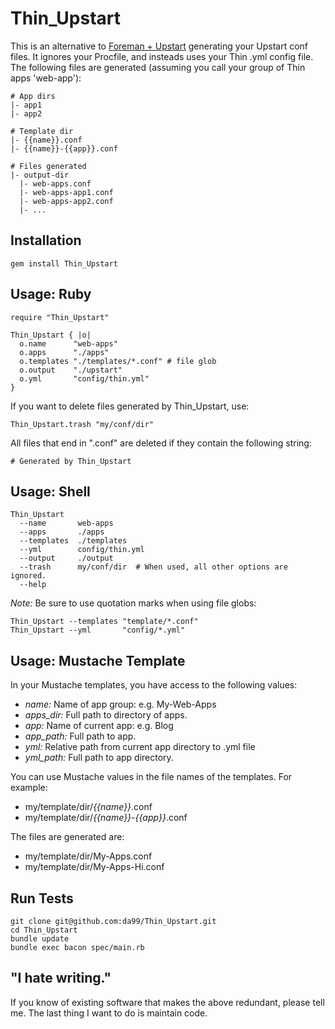 
Thin\_Upstart
================

This is an alternative to [Foreman + Upstart](http://michaelvanrooijen.com/articles/2011/06/08-managing-and-monitoring-your-ruby-application-with-foreman-and-upstart/) 
generating your Upstart conf files. It ignores your Procfile,
and insteads uses your Thin .yml config file.  The following files
are generated (assuming you call your group of Thin apps 'web-app'):

    # App dirs
    |- app1
    |- app2

    # Template dir
    |- {{name}}.conf
    |- {{name}}-{{app}}.conf

    # Files generated
    |- output-dir
      |- web-apps.conf
      |- web-apps-app1.conf
      |- web-apps-app2.conf
      |- ...


Installation
------------

    gem install Thin_Upstart

Usage: Ruby
------

    require "Thin_Upstart"
    
    Thin_Upstart { |o|
      o.name      "web-apps"
      o.apps      "./apps"
      o.templates "./templates/*.conf" # file glob     
      o.output    "./upstart"        
      o.yml       "config/thin.yml"  
    }

If you want to delete files generated by Thin\_Upstart, use:

    Thin_Upstart.trash "my/conf/dir"
    
All files that end in ".conf" are deleted if they contain the following string:

    # Generated by Thin_Upstart

Usage: Shell
------

    Thin_Upstart 
      --name       web-apps 
      --apps       ./apps
      --templates  ./templates
      --yml        config/thin.yml
      --output     ./output
      --trash      my/conf/dir  # When used, all other options are ignored.
      --help 

*Note:* Be sure to use quotation marks when using file globs:

    Thin_Upstart --templates "template/*.conf"
    Thin_Upstart --yml       "config/*.yml"

Usage: Mustache Template
-----
In your Mustache templates, you have access to the following values:

* *name:*       Name of app group: e.g. My-Web-Apps
* *apps\_dir:*  Full path to directory of apps.
* *app:*        Name of current app: e.g. Blog
* *app\_path:*  Full path to app.
* *yml:*        Relative path from current app directory to .yml file
* *yml\_path:*  Full path to app directory.

You can use Mustache values in the file names of the templates. 
For example:

* my/template/dir/*{{name}}*.conf         
* my/template/dir/*{{name}}*-*{{app}}*.conf

The files are generated are:

* my/template/dir/My-Apps.conf         
* my/template/dir/My-Apps-Hi.conf

Run Tests
---------

    git clone git@github.com:da99/Thin_Upstart.git
    cd Thin_Upstart
    bundle update
    bundle exec bacon spec/main.rb

"I hate writing."
-----------------------------

If you know of existing software that makes the above redundant,
please tell me. The last thing I want to do is maintain code.

